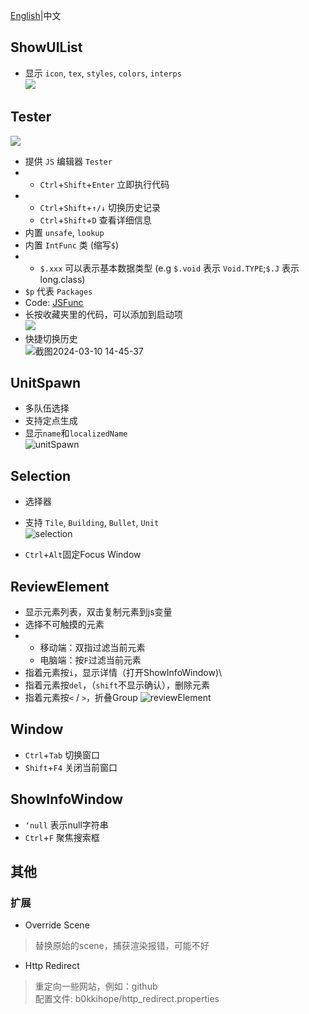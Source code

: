 [English](index_en.md)|中文

## ShowUIList

- 显示 `icon`, `tex`, `styles`, `colors`, `interps`\
![](./screenshots/UIList.png)

## Tester
![](./screenshots/tester.png)

- 提供 `JS` 编辑器 `Tester`
- - `Ctrl`+`Shift`+`Enter` 立即执行代码
- - `Ctrl`+`Shift`+`↑/↓` 切换历史记录
  - `Ctrl`+`Shift`+`D` 查看详细信息
- 内置 `unsafe`, `lookup`
- 内置 `IntFunc` 类 (缩写`$`)
- + `$.xxx` 可以表示基本数据类型 (e.g `$.void` 表示 `Void.TYPE`;`$.J` 表示 long.class)
- `$p` 代表 `Packages`
- Code: [JSFunc](https://github.com/i-hope1/mod-tools/src/modtools/utils/JSFunc.java)
- 长按收藏夹里的代码，可以添加到启动项\
![](./screenshots/startup.png)
- 快捷切换历史\
![截图2024-03-10 14-45-37](https://github.com/I-hope1/mod-tools/assets/78016895/4918af35-19af-4fab-b961-70bdc8679fe8)

## UnitSpawn

- 多队伍选择
- 支持定点生成
- 显示`name`和`localizedName`\
![unitSpawn](./screenshots/unit_spawn.png)


## Selection
- 选择器
- 支持 `Tile`, `Building`, `Bullet`, `Unit`\
![selection](./screenshots/selection.png)

- `Ctrl`+`Alt`固定Focus Window

## ReviewElement

- 显示元素列表，双击复制元素到js变量
- 选择不可触摸的元素
- + 移动端：双指过滤当前元素
  + 电脑端：按`F`过滤当前元素
- 指着元素按`i`，显示详情（打开ShowInfoWindow)\
- 指着元素按`del`，（`shift`不显示确认），删除元素
- 指着元素按`<` / `>`，折叠Group
![reviewElement](./screenshots/review_element.png)

## Window

- `Ctrl`+`Tab` 切换窗口
- `Shift`+`F4` 关闭当前窗口

## ShowInfoWindow

- `‘null` 表示null字符串
- `Ctrl`+`F` 聚焦搜索框


## 其他
### 扩展

- Override Scene
> 替换原始的scene，捕获渲染报错，可能不好

- Http Redirect
> 重定向一些网站，例如：github\
> 配置文件: b0kkihope/http_redirect.properties
